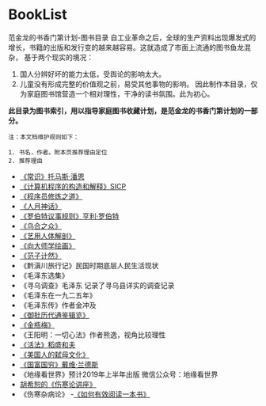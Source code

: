 # BookList
范金龙的书香门第计划-图书目录
自工业革命之后，全球的生产资料出现爆发式的增长，书籍的出版和发行变的越来越容易。这就造成了市面上流通的图书鱼龙混杂，
基于两个现实的境况：
1. 国人分辨好坏的能力太低，受舆论的影响太大。
2. 儿童没有形成完整的价值观之前，易受其他事物的影响。
因此制作本目录，仅为家庭图书馆营造一个相对理性，干净的读书氛围。此为初心。

**此目录为图书索引，用以指导家庭图书收藏计划，是范金龙的书香门第计划的一部分。**

`注：本文档维护规则如下：`
```
1. 书名，作者。附本页推荐理由定位
2. 推荐理由
```
- [《常识》托马斯·潘恩](https://github.com/jinyuyoulong/BookList/blob/master/常识-托马斯.潘恩.md)
- [《计算机程序的构造和解释》SICP](https://github.com/jinyuyoulong/BookList/blob/master/计算机程序的构造和解释-SICP.md)
- [《程序员修炼之道》](https://github.com/jinyuyoulong/BookList/blob/master/程序员修炼之道.md)
- [《人月神话》](https://github.com/jinyuyoulong/BookList/blob/master/人月神话.md)
- [《罗伯特议事规则》亨利·罗伯特](https://github.com/jinyuyoulong/BookList/blob/master/罗伯特议事规则.md)
- [《乌合之众》](https://github.com/jinyuyoulong/BookList/blob/master/乌合之众.md) 
- [《艺用人体解剖》](https://github.com/jinyuyoulong/BookList/blob/master/艺用人体解剖.md) 
- [《向大师学绘画》](https://github.com/jinyuyoulong/BookList/blob/master/向大师学绘画.md)
- [《范子计然》](https://github.com/jinyuyoulong/BookList/blob/master/范子计然.md)
- 《黔滇川旅行记》民国时期底层人民生活现状
- 《毛泽东选集》
- 《寻乌调查》毛泽东 记录了寻乌县详实的调查记录
- 《毛泽东在一九二五年》
- 《毛泽东传》作者金冲及
- [《御批历代通鉴辑览》](https://github.com/jinyuyoulong/BookList/blob/master/御批历代通鉴辑览.md)
- [《金瓶梅》](https://github.com/jinyuyoulong/BookList/blob/master/金瓶梅.md)
- 《王阳明：一切心法》作者熊逸，视角比较理性
- [《活法》稻盛和夫](https://github.com/jinyuyoulong/BookList/blob/master/活法.md)
- [《美国人的弑母文化》](https://book.douban.com/review/4617180/)
- [《国富国穷》戴维·兰德斯](https://github.com/jinyuyoulong/BookList/blob/master/%E5%9B%BD%E5%AF%8C%E5%9B%BD%E7%A9%B7.md)
- 《地缘看世界》预计2019年上半年出版 微信公众号：地缘看世界
- [胡希恕的《伤寒论讲座》](https://github.com/jinyuyoulong/BookList/blob/master/胡希恕的《伤寒论讲座》.md)
- 《伤寒杂病论》
-[《如何有效阅读一本书》](https://github.com/jinyuyoulong/BookList/blob/master/如何有效阅读一本书)

